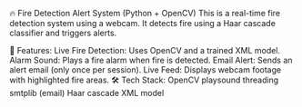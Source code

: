 🔥 Fire Detection Alert System (Python + OpenCV)
This is a real-time fire detection system using a webcam. It detects fire using a Haar cascade classifier and triggers alerts.

🚀 Features:
Live Fire Detection: Uses OpenCV and a trained XML model.
Alarm Sound: Plays a fire alarm when fire is detected.
Email Alert: Sends an alert email (only once per session).
Live Feed: Displays webcam footage with highlighted fire areas.
🛠️ Tech Stack:
OpenCV
playsound
threading
smtplib (email)
Haar cascade XML model
